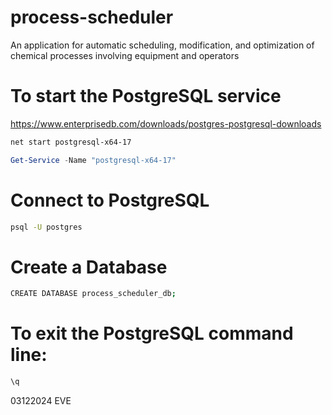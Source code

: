 # process-scheduler
An application for automatic scheduling, modification, and optimization of chemical processes involving equipment and operators

# To start the PostgreSQL service
https://www.enterprisedb.com/downloads/postgres-postgresql-downloads
```bash
net start postgresql-x64-17
```
```powershell
Get-Service -Name "postgresql-x64-17"
```

# Connect to PostgreSQL
```bash
psql -U postgres
```

# Create a Database
```bash
CREATE DATABASE process_scheduler_db;
```

# To exit the PostgreSQL command line:
```bash
\q
```

03122024 EVE

